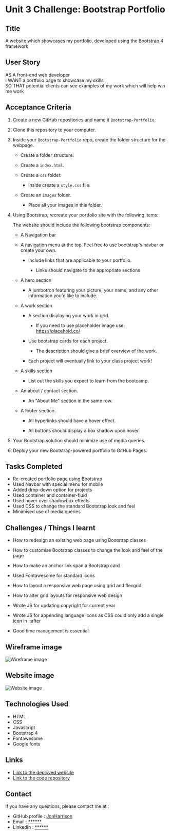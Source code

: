 # Unit 3 Challenge: Bootstrap Portfolio

## Title

A website which showcases my portfolio, developed using the Bootstrap 4 framework

## User Story

AS A front-end web developer<br>
I WANT a portfolio page to showcase my skills<br>
SO THAT potential clients can see examples of my work which will help win me work<br>

## Acceptance Criteria

1. Create a new GitHub repositories and name it `Bootstrap-Portfolio`.
2. Clone this repository to your computer.
3. Inside your `Bootstrap-Portfolio` repo, create the folder structure for the webpage.
      - Create a folder structure.

     - Create a `index.html`.

     - Create a `css` folder.

       - Inside create a `style.css` file.

   - Create an `images` folder.

       - Place all your images in this folder.

4. Using Bootstrap, recreate your portfolio site with the following items:

   The website should include the following bootstrap components:

    - A Navigation bar
    
    - A navigation menu at the top. Feel free to use bootstrap's navbar or create your own.

      - Include links that are applicable to your portfolio.
  
        - Links should navigate to the appropriate sections 

    - A hero section

        - A jumbotron featuring your picture, your name, and any other information you'd like to include.

    - A work section

      - A section displaying your work in grid. 

        - If you need to use placeholder image use: https://placehold.co/ 

      - Use bootstrap cards for each project.

        - The description should give a brief overview of the work.

      - Each project will eventually link to your class project work!

    - A skills section

      - List out the skills you expect to learn from the bootcamp.

    - An about / contact section.

      - An "About Me" section in the same row.
    
    - A footer section.

      - All hyperlinks should have a hover effect.

      - All buttons should display a box shadow upon hover.

5. Your Bootstrap solution should minimize use of media queries.

6. Deploy your new Bootstrap-powered portfolio to GitHub Pages.

## Tasks Completed

* Re-created portfolio page using Bootstrap
* Used Navbar with special menu for mobile
* Added drop-down option for projects
* Used container and container-fluid
* Used hover over shadowbox effects
* Used CSS to change the standard Bootstrap look and feel
* Minimised use of media queries

## Challenges / Things I learnt

* How to redesign an existing web page using Bootstrap classes
* How to customise Bootstrap classes to change the look and feel of the page
* How to make an anchor link span a Bootstrap card
* Used Fontawesome for standard icons

* How to layout a responsive web page using grid and flexgrid
* How to alter grid layouts for responsive web design
* Wrote JS for updating copyright for current year
* Wrote JS for appending language icons as CSS could only add a single icon in ::after
* Good time management is essential

## Wireframe image

![Wireframe image](https://user-images.githubusercontent.com/1043077/199357053-4473cef4-3365-4969-b341-0cf9fd90a798.png)

## Website image

![Website image](https://user-images.githubusercontent.com/1043077/199357546-7fb9e37b-b51e-4bd5-b446-2efbd3a1d832.png)

## Technologies Used

- HTML
- CSS
- Javascript
- Bootstrap 4
- Fontawesome
- Google fonts

## Links

* [Link to the deployed website](https://jonharrison.github.io/portfolio/)
* [Link to the code repository](https://github.com/JonHarrison/portfolio)

## Contact

If you have any questions, please contact me at :

* GitHub profile : [JonHarrison](https://github.com/JonHarrison)
* Email : [******]()
* LinkedIn : [******]()
